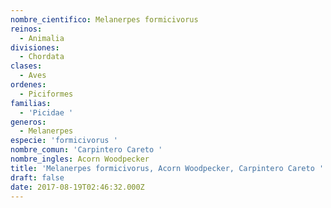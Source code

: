 ```yaml
---
nombre_cientifico: Melanerpes formicivorus
reinos:
  - Animalia
divisiones:
  - Chordata
clases:
  - Aves
ordenes:
  - Piciformes
familias:
  - 'Picidae '
generos:
  - Melanerpes
especie: 'formicivorus '
nombre_comun: 'Carpintero Careto '
nombre_ingles: Acorn Woodpecker
title: 'Melanerpes formicivorus, Acorn Woodpecker, Carpintero Careto '
draft: false
date: 2017-08-19T02:46:32.000Z
---
```



